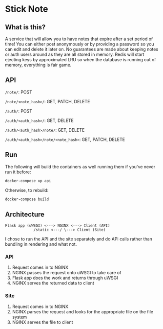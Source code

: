 # Stick Note

## What is this?
A service that will allow you to have notes that expire after a set period of time! You can either post anonymously or by providing a password so you can edit and delete it later on. No guarantees are made about keeping notes or auth users around as they are all stored in memory. Redis will start ejecting keys by approximated LRU so when the database is running out of memory, everything is fair game.

## API
`/note/`: POST

`/note/<note_hash>/`: GET, PATCH, DELETE

`/auth/`: POST

`/auth/<auth_hash>/`: GET, DELETE

`/auth/<auth_hash>/note/`: GET, DELETE

`/auth/<auth_hash>/note/<note_hash>`: GET, PATCH, DELETE

## Run
The following will build the containers as well running them if you've never run it before:
```bash
docker-compose up api
```

Otherwise, to rebuild:
```bash
docker-compose build
```

## Architecture
```
Flask app (uWSGI) <---> NGINX <---> Client (API)
             /static <---/ \---> Client (Site)
```
I chose to run the API and the site separately and do API calls rather than bundling in rendering and what not.

### API
1. Request comes in to NGINX
2. NGINX passes the request onto uWSGI to take care of
3. Flask app does the work and returns through uWSGI
3. NGINX serves the returned data to client

### Site
1. Request comes in to NGINX
2. NGINX parses the request and looks for the appropriate file on the file system
3. NGINX serves the file to client
